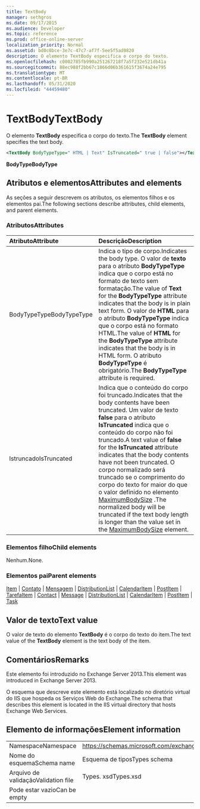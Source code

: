 ```yaml
---
title: TextBody
manager: sethgros
ms.date: 09/17/2015
ms.audience: Developer
ms.topic: reference
ms.prod: office-online-server
localization_priority: Normal
ms.assetid: bd0c0bce-3e7c-47c7-af7f-5ee5f5ad9820
description: O elemento TextBody especifica o corpo do texto.
ms.openlocfilehash: c0002785fb990a251267218f7a5f232e521db41a
ms.sourcegitcommit: 88ec988f2bb67c1866d06b361615f3674a24e795
ms.translationtype: MT
ms.contentlocale: pt-BR
ms.lasthandoff: 05/31/2020
ms.locfileid: "44459480"
---
```

# <a name="textbody"></a><span data-ttu-id="325b2-103">TextBody</span><span class="sxs-lookup"><span data-stu-id="325b2-103">TextBody</span></span>

<span data-ttu-id="325b2-104">O elemento **TextBody** especifica o corpo do texto.</span><span class="sxs-lookup"><span data-stu-id="325b2-104">The **TextBody** element specifies the text body.</span></span> 
  
```XML
<TextBody BodyTypeType=" HTML | Text" IsTruncated=" true | false"></TextBody>
```

 <span data-ttu-id="325b2-105">**BodyType**</span><span class="sxs-lookup"><span data-stu-id="325b2-105">**BodyType**</span></span>
## <a name="attributes-and-elements"></a><span data-ttu-id="325b2-106">Atributos e elementos</span><span class="sxs-lookup"><span data-stu-id="325b2-106">Attributes and elements</span></span>

<span data-ttu-id="325b2-107">As seções a seguir descrevem os atributos, os elementos filhos e os elementos pai.</span><span class="sxs-lookup"><span data-stu-id="325b2-107">The following sections describe attributes, child elements, and parent elements.</span></span>
  
### <a name="attributes"></a><span data-ttu-id="325b2-108">Atributos</span><span class="sxs-lookup"><span data-stu-id="325b2-108">Attributes</span></span>

|<span data-ttu-id="325b2-109">**Atributo**</span><span class="sxs-lookup"><span data-stu-id="325b2-109">**Attribute**</span></span>|<span data-ttu-id="325b2-110">**Descrição**</span><span class="sxs-lookup"><span data-stu-id="325b2-110">**Description**</span></span>|
|:-----|:-----|
|<span data-ttu-id="325b2-111">BodyTypeType</span><span class="sxs-lookup"><span data-stu-id="325b2-111">BodyTypeType</span></span>  <br/> |<span data-ttu-id="325b2-112">Indica o tipo de corpo.</span><span class="sxs-lookup"><span data-stu-id="325b2-112">Indicates the body type.</span></span> <span data-ttu-id="325b2-113">O valor de **texto** para o atributo **BodyTypeType** indica que o corpo está no formato de texto sem formatação.</span><span class="sxs-lookup"><span data-stu-id="325b2-113">The value of **Text** for the **BodyTypeType** attribute indicates that the body is in plain text form.</span></span> <span data-ttu-id="325b2-114">O valor de **HTML** para o atributo **BodyTypeType** indica que o corpo está no formato HTML.</span><span class="sxs-lookup"><span data-stu-id="325b2-114">The value of **HTML** for the **BodyTypeType** attribute indicates that the body is in HTML form.</span></span> <span data-ttu-id="325b2-115">O atributo **BodyTypeType** é obrigatório.</span><span class="sxs-lookup"><span data-stu-id="325b2-115">The **BodyTypeType** attribute is required.</span></span>  <br/> |
|<span data-ttu-id="325b2-116">Istruncado</span><span class="sxs-lookup"><span data-stu-id="325b2-116">IsTruncated</span></span>  <br/> |<span data-ttu-id="325b2-117">Indica que o conteúdo do corpo foi truncado.</span><span class="sxs-lookup"><span data-stu-id="325b2-117">Indicates that the body contents have been truncated.</span></span> <span data-ttu-id="325b2-118">Um valor de texto **false** para o atributo **IsTruncated** indica que o conteúdo do corpo não foi truncado.</span><span class="sxs-lookup"><span data-stu-id="325b2-118">A text value of **false** for the **IsTruncated** attribute indicates that the body contents have not been truncated.</span></span> <span data-ttu-id="325b2-119">O corpo normalizado será truncado se o comprimento do corpo do texto for maior do que o valor definido no elemento [MaximumBodySize](maximumbodysize.md) .</span><span class="sxs-lookup"><span data-stu-id="325b2-119">The normalized body will be truncated if the text body length is longer than the value set in the [MaximumBodySize](maximumbodysize.md) element.</span></span>  <br/> |
   
### <a name="child-elements"></a><span data-ttu-id="325b2-120">Elementos filho</span><span class="sxs-lookup"><span data-stu-id="325b2-120">Child elements</span></span>

<span data-ttu-id="325b2-121">Nenhum.</span><span class="sxs-lookup"><span data-stu-id="325b2-121">None.</span></span>
  
### <a name="parent-elements"></a><span data-ttu-id="325b2-122">Elementos pai</span><span class="sxs-lookup"><span data-stu-id="325b2-122">Parent elements</span></span>

<span data-ttu-id="325b2-123">[Item](item.md)  |  [Contato](contact.md)  |  [Mensagem](message-ex15websvcsotherref.md)  |  [DistributionList](distributionlist.md)  |  [CalendarItem](calendaritem.md)  |  [PostItem](postitem.md)  |  [Tarefa](task.md)</span><span class="sxs-lookup"><span data-stu-id="325b2-123">[Item](item.md) | [Contact](contact.md) | [Message](message-ex15websvcsotherref.md) | [DistributionList](distributionlist.md) | [CalendarItem](calendaritem.md) | [PostItem](postitem.md) | [Task](task.md)</span></span>
  
## <a name="text-value"></a><span data-ttu-id="325b2-124">Valor de texto</span><span class="sxs-lookup"><span data-stu-id="325b2-124">Text value</span></span>

<span data-ttu-id="325b2-125">O valor de texto do elemento **TextBody** é o corpo do texto do item.</span><span class="sxs-lookup"><span data-stu-id="325b2-125">The text value of the **TextBody** element is the text body of the item.</span></span> 
  
## <a name="remarks"></a><span data-ttu-id="325b2-126">Comentários</span><span class="sxs-lookup"><span data-stu-id="325b2-126">Remarks</span></span>

<span data-ttu-id="325b2-127">Este elemento foi introduzido no Exchange Server 2013.</span><span class="sxs-lookup"><span data-stu-id="325b2-127">This element was introduced in Exchange Server 2013.</span></span>
  
<span data-ttu-id="325b2-128">O esquema que descreve este elemento está localizado no diretório virtual do IIS que hospeda os Serviços Web do Exchange.</span><span class="sxs-lookup"><span data-stu-id="325b2-128">The schema that describes this element is located in the IIS virtual directory that hosts Exchange Web Services.</span></span>
  
## <a name="element-information"></a><span data-ttu-id="325b2-129">Elemento de informações</span><span class="sxs-lookup"><span data-stu-id="325b2-129">Element information</span></span>

|||
|:-----|:-----|
|<span data-ttu-id="325b2-130">Namespace</span><span class="sxs-lookup"><span data-stu-id="325b2-130">Namespace</span></span>  <br/> |https://schemas.microsoft.com/exchange/services/2006/types  <br/> |
|<span data-ttu-id="325b2-131">Nome do esquema</span><span class="sxs-lookup"><span data-stu-id="325b2-131">Schema name</span></span>  <br/> |<span data-ttu-id="325b2-132">Esquema de tipos</span><span class="sxs-lookup"><span data-stu-id="325b2-132">Types schema</span></span>  <br/> |
|<span data-ttu-id="325b2-133">Arquivo de validação</span><span class="sxs-lookup"><span data-stu-id="325b2-133">Validation file</span></span>  <br/> |<span data-ttu-id="325b2-134">Types. xsd</span><span class="sxs-lookup"><span data-stu-id="325b2-134">Types.xsd</span></span>  <br/> |
|<span data-ttu-id="325b2-135">Pode estar vazio</span><span class="sxs-lookup"><span data-stu-id="325b2-135">Can be empty</span></span>  <br/> ||
   

